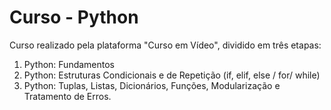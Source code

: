 # Curso - Python

Curso realizado pela plataforma "Curso em Vídeo", dividido em três etapas:

1. Python: Fundamentos
2. Python: Estruturas Condicionais e de Repetição (if, elif, else / for/ while)
3. Python: Tuplas, Listas, Dicionários, Funções, Modularização e Tratamento de Erros.

